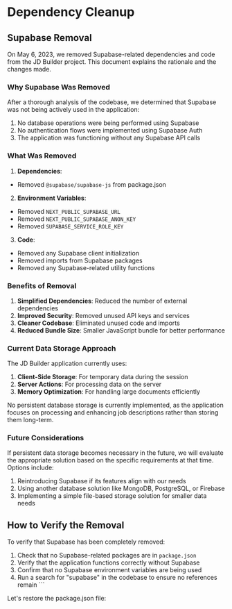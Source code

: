 # Dependency Cleanup

## Supabase Removal

On May 6, 2023, we removed Supabase-related dependencies and code from the JD Builder project. This document explains the rationale and the changes made.

### Why Supabase Was Removed

After a thorough analysis of the codebase, we determined that Supabase was not being actively used in the application:

1. No database operations were being performed using Supabase
2. No authentication flows were implemented using Supabase Auth
3. The application was functioning without any Supabase API calls

### What Was Removed

1. **Dependencies**:
  - Removed `@supabase/supabase-js` from package.json

2. **Environment Variables**:
  - Removed `NEXT_PUBLIC_SUPABASE_URL`
  - Removed `NEXT_PUBLIC_SUPABASE_ANON_KEY`
  - Removed `SUPABASE_SERVICE_ROLE_KEY`

3. **Code**:
  - Removed any Supabase client initialization
  - Removed imports from Supabase packages
  - Removed any Supabase-related utility functions

### Benefits of Removal

1. **Simplified Dependencies**: Reduced the number of external dependencies
2. **Improved Security**: Removed unused API keys and services
3. **Cleaner Codebase**: Eliminated unused code and imports
4. **Reduced Bundle Size**: Smaller JavaScript bundle for better performance

### Current Data Storage Approach

The JD Builder application currently uses:

1. **Client-Side Storage**: For temporary data during the session
2. **Server Actions**: For processing data on the server
3. **Memory Optimization**: For handling large documents efficiently

No persistent database storage is currently implemented, as the application focuses on processing and enhancing job descriptions rather than storing them long-term.

### Future Considerations

If persistent data storage becomes necessary in the future, we will evaluate the appropriate solution based on the specific requirements at that time. Options include:

1. Reintroducing Supabase if its features align with our needs
2. Using another database solution like MongoDB, PostgreSQL, or Firebase
3. Implementing a simple file-based storage solution for smaller data needs

## How to Verify the Removal

To verify that Supabase has been completely removed:

1. Check that no Supabase-related packages are in `package.json`
2. Verify that the application functions correctly without Supabase
3. Confirm that no Supabase environment variables are being used
4. Run a search for "supabase" in the codebase to ensure no references remain
\`\`\`

Let's restore the package.json file:
